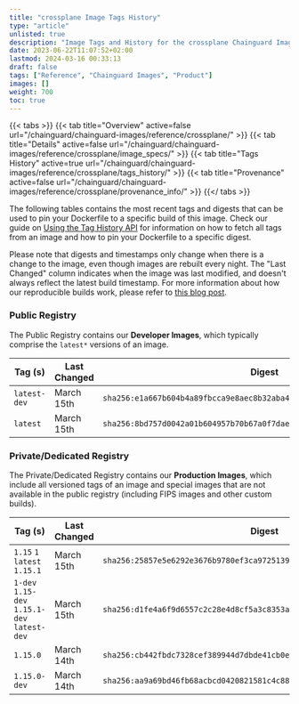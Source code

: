 ```yaml
---
title: "crossplane Image Tags History"
type: "article"
unlisted: true
description: "Image Tags and History for the crossplane Chainguard Image"
date: 2023-06-22T11:07:52+02:00
lastmod: 2024-03-16 00:33:13
draft: false
tags: ["Reference", "Chainguard Images", "Product"]
images: []
weight: 700
toc: true
---
```


{{< tabs >}}
{{< tab title="Overview" active=false url="/chainguard/chainguard-images/reference/crossplane/" >}}
{{< tab title="Details" active=false url="/chainguard/chainguard-images/reference/crossplane/image_specs/" >}}
{{< tab title="Tags History" active=true url="/chainguard/chainguard-images/reference/crossplane/tags_history/" >}}
{{< tab title="Provenance" active=false url="/chainguard/chainguard-images/reference/crossplane/provenance_info/" >}}
{{</ tabs >}}

The following tables contains the most recent tags and digests that can be used to pin your Dockerfile to a specific build of this image. Check our guide on [Using the Tag History API](/chainguard/chainguard-images/using-the-tag-history-api/) for information on how to fetch all tags from an image and how to pin your Dockerfile to a specific digest.

Please note that digests and timestamps only change when there is a change to the image, even though images are rebuilt every night. The "Last Changed" column indicates when the image was last modified, and doesn't always reflect the latest build timestamp. For more information about how our reproducible builds work, please refer to [this blog post](https://www.chainguard.dev/unchained/reproducing-chainguards-reproducible-image-builds).

### Public Registry
The Public Registry contains our **Developer Images**, which typically comprise the `latest*` versions of an image.

| Tag (s)       | Last Changed | Digest                                                                    |
|---------------|--------------|---------------------------------------------------------------------------|
|  `latest-dev` | March 15th   | `sha256:e1a667b604b4a89fbcca9e8aec8b32aba4cdb083bb42ed07492bb6d0b9638823` |
|  `latest`     | March 15th   | `sha256:8bd757d0042a01b604957b70b67a0f7dae41ad29eaec6128665496e3f9d8fe69` |


### Private/Dedicated Registry
The Private/Dedicated Registry contains our **Production Images**, which include all versioned tags of an image and special images that are not available in the public registry (including FIPS images and other custom builds).

| Tag (s)                                       | Last Changed | Digest                                                                    |
|-----------------------------------------------|--------------|---------------------------------------------------------------------------|
|  `1.15` `1` `latest` `1.15.1`                 | March 15th   | `sha256:25857e5e6292e3676b9780ef3ca9725139dadfdaaf78164e9a55f6a8be961e83` |
|  `1-dev` `1.15-dev` `1.15.1-dev` `latest-dev` | March 15th   | `sha256:d1fe4a6f9d6557c2c28e4d8cf5a3c8353a45d176087a697ec69a2a4e6beab5cf` |
|  `1.15.0`                                     | March 14th   | `sha256:cb442fbdc7328cef389944d7dbde41cb0ed9f63ad6d832e0509bfb19bbaa3a6e` |
|  `1.15.0-dev`                                 | March 14th   | `sha256:aa9a69bd46fb68acbcd0420821581c4c88b5afa909e62c926967efff4ec9161f` |

